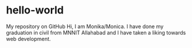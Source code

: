 # hello-world
My repository on GitHub
Hi,
I am Monika/Monica. I have done my graduation in civil from MNNIT Allahabad and I have taken a liking towards web development.
